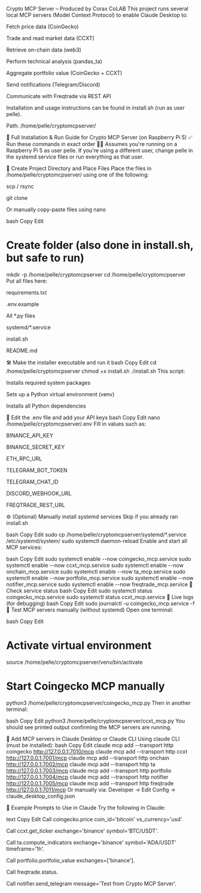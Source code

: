 Crypto MCP Server – Produced by Corax CoLAB
This project runs several local MCP servers (Model Context Protocol) to enable Claude Desktop to:

Fetch price data (CoinGecko)

Trade and read market data (CCXT)

Retrieve on-chain data (web3)

Perform technical analysis (pandas_ta)

Aggregate portfolio value (CoinGecko + CCXT)

Send notifications (Telegram/Discord)

Communicate with Freqtrade via REST API

Installation and usage instructions can be found in install.sh (run as user pelle).

Path: /home/pelle/cryptomcpserver/

🚀 Full Installation & Run Guide for Crypto MCP Server (on Raspberry Pi 5)
✅ Run these commands in exact order
🧑‍💻 Assumes you're running on a Raspberry Pi 5 as user pelle.
If you're using a different user, change pelle in the systemd service files or run everything as that user.

📁 Create Project Directory and Place Files
Place the files in /home/pelle/cryptomcpserver/ using one of the following:

scp / rsync

git clone

Or manually copy-paste files using nano

bash
Copy
Edit
# Create folder (also done in install.sh, but safe to run)
mkdir -p /home/pelle/cryptomcpserver
cd /home/pelle/cryptomcpserver
Put all files here:

requirements.txt

.env.example

All *.py files

systemd/*.service

install.sh

README.md

🛠️ Make the installer executable and run it
bash
Copy
Edit
cd /home/pelle/cryptomcpserver
chmod +x install.sh
./install.sh
This script:

Installs required system packages

Sets up a Python virtual environment (venv)

Installs all Python dependencies

🔐 Edit the .env file and add your API keys
bash
Copy
Edit
nano /home/pelle/cryptomcpserver/.env
Fill in values such as:

BINANCE_API_KEY

BINANCE_SECRET_KEY

ETH_RPC_URL

TELEGRAM_BOT_TOKEN

TELEGRAM_CHAT_ID

DISCORD_WEBHOOK_URL

FREQTRADE_REST_URL

⚙️ (Optional) Manually install systemd services
Skip if you already ran install.sh

bash
Copy
Edit
sudo cp /home/pelle/cryptomcpserver/systemd/*.service /etc/systemd/system/
sudo systemctl daemon-reload
Enable and start all MCP services:

bash
Copy
Edit
sudo systemctl enable --now coingecko_mcp.service
sudo systemctl enable --now ccxt_mcp.service
sudo systemctl enable --now onchain_mcp.service
sudo systemctl enable --now ta_mcp.service
sudo systemctl enable --now portfolio_mcp.service
sudo systemctl enable --now notifier_mcp.service
sudo systemctl enable --now freqtrade_mcp.service
📡 Check service status
bash
Copy
Edit
sudo systemctl status coingecko_mcp.service
sudo systemctl status ccxt_mcp.service
📖 Live logs (for debugging)
bash
Copy
Edit
sudo journalctl -u coingecko_mcp.service -f
🧪 Test MCP servers manually (without systemd)
Open one terminal:

bash
Copy
Edit
# Activate virtual environment
source /home/pelle/cryptomcpserver/venv/bin/activate

# Start Coingecko MCP manually
python3 /home/pelle/cryptomcpserver/coingecko_mcp.py
Then in another terminal:

bash
Copy
Edit
python3 /home/pelle/cryptomcpserver/ccxt_mcp.py
You should see printed output confirming the MCP servers are running.

🧠 Add MCP servers in Claude Desktop or Claude CLI
Using claude CLI (must be installed):
bash
Copy
Edit
claude mcp add --transport http coingecko http://127.0.0.1:7010/mcp
claude mcp add --transport http ccxt http://127.0.0.1:7001/mcp
claude mcp add --transport http onchain http://127.0.0.1:7002/mcp
claude mcp add --transport http ta http://127.0.0.1:7003/mcp
claude mcp add --transport http portfolio http://127.0.0.1:7004/mcp
claude mcp add --transport http notifier http://127.0.0.1:7005/mcp
claude mcp add --transport http freqtrade http://127.0.0.1:7011/mcp
Or manually via:
Developer → Edit Config → claude_desktop_config.json

🤖 Example Prompts to Use in Claude
Try the following in Claude:

text
Copy
Edit
Call coingecko.price coin_id='bitcoin' vs_currency='usd'.

Call ccxt.get_ticker exchange='binance' symbol='BTC/USDT'.

Call ta.compute_indicators exchange='binance' symbol='ADA/USDT' timeframe='1h'.

Call portfolio.portfolio_value exchanges=['binance'].

Call freqtrade.status.

Call notifier.send_telegram message='Test from Crypto MCP Server'.
